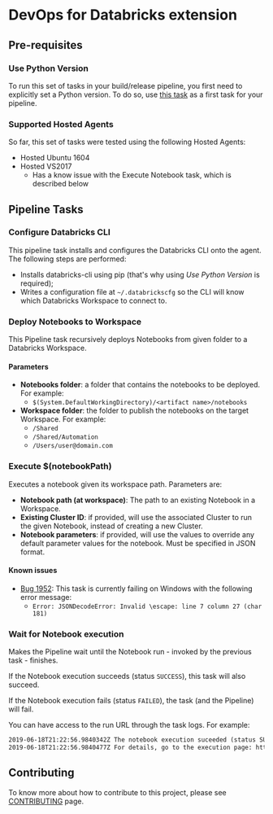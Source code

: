 # DevOps for Databricks extension

## Pre-requisites

### Use Python Version

To run this set of tasks in your build/release pipeline, you first need to
explicitly set a Python version. To do so, use
[this task](https://docs.microsoft.com/en-us/azure/devops/pipelines/tasks/tool/use-python-version?view=azure-devops)
as a first task for your pipeline.

### Supported Hosted Agents

So far, this set of tasks were tested using the following Hosted Agents:

- Hosted Ubuntu 1604
- Hosted VS2017
  - Has a know issue with the Execute Notebook task, which is described below

## Pipeline Tasks

### Configure Databricks CLI

This pipeline task installs and configures the Databricks CLI onto the agent.
The following steps are performed:

- Installs databricks-cli using pip (that's why using _Use Python Version_ is required);
- Writes a configuration file at `~/.databrickscfg` so the CLI will know which
Databricks Workspace to connect to.

### Deploy Notebooks to Workspace

This Pipeline task recursively deploys Notebooks from given folder to a Databricks Workspace.

#### Parameters

- **Notebooks folder**: a folder that contains the notebooks to be deployed. For example:
  - `$(System.DefaultWorkingDirectory)/<artifact name>/notebooks`
- **Workspace folder**: the folder to publish the notebooks on the
target Workspace. For example:
  - `/Shared`
  - `/Shared/Automation`
  - `/Users/user@domain.com`

### Execute $(notebookPath)

Executes a notebook given its workspace path. Parameters are:

- **Notebook path (at workspace)**: The path to an existing Notebook in a Workspace.
- **Existing Cluster ID**: if provided, will use the associated Cluster to run
the given Notebook, instead of creating a new Cluster.
- **Notebook parameters**: if provided, will use the values to override any
default parameter values for the notebook. Must be specified in JSON format.

#### Known issues

- [Bug 1952](https://dev.azure.com/serradas-msft/DevOps%20for%20Databricks/_workitems/edit/1952): This task is currently failing on Windows with the following error message:
  - `Error: JSONDecodeError: Invalid \escape: line 7 column 27 (char 181)`

### Wait for Notebook execution

Makes the Pipeline wait until the Notebook run - invoked by the previous task - finishes.

If the Notebook execution succeeds (status `SUCCESS`), this task will also succeed.

If the Notebook execution fails (status `FAILED`), the task (and the Pipeline) will fail.

You can have access to the run URL through the task logs. For example:

```html
2019-06-18T21:22:56.9840342Z The notebook execution suceeded (status SUCCESS)
2019-06-18T21:22:56.9840477Z For details, go to the execution page: https://<region>.azuredatabricks.net/?o=<organization-id>#job/<run-id>/run/1
```

## Contributing

To know more about how to contribute to this project, please see
[CONTRIBUTING](./CONTRIBUTING.md) page.